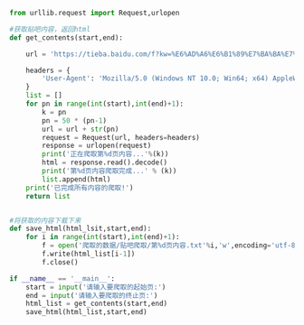 
<BlogInfo id="1123" title="6.贴吧爬虫" author="白日梦想猿" pv=0 read_times=0 pre_cost_time="0分56秒" category="爬虫学习" tag_list="['爬虫学习']" create_time="2020.05.30 13:23:42" update_time="2020.05.30 14:01:15" />

```python
from urllib.request import Request,urlopen

#获取贴吧内容，返回html
def get_contents(start,end):

    url = 'https://tieba.baidu.com/f?kw=%E6%AD%A6%E6%B1%89%E7%BA%BA%E7%BB%87%E5%A4%A7%E5%AD%A6&ie=utf-8&pn='

    headers = {
        'User-Agent': 'Mozilla/5.0 (Windows NT 10.0; Win64; x64) AppleWebKit/537.36 (KHTML, like Gecko) Chrome/83.0.4103.61 Safari/537.36'
    }
    list = []
    for pn in range(int(start),int(end)+1):
        k = pn
        pn = 50 * (pn-1)
        url = url + str(pn)
        request = Request(url, headers=headers)
        response = urlopen(request)
        print('正在爬取第%d页内容...'%(k))
        html = response.read().decode()
        print('第%d页内容爬取完成...' % (k))
        list.append(html)
    print('已完成所有内容的爬取!')
    return list


#将获取的内容下载下来
def save_html(html_lsit,start,end):
    for i in range(int(start),int(end)+1):
        f = open('爬取的数据/贴吧爬取/第%d页内容.txt'%i,'w',encoding='utf-8')
        f.write(html_list[i-1])
        f.close()

if __name__ == '__main__':
    start = input('请输入要爬取的起始页:')
    end = input('请输入要爬取的终止页:')
    html_list = get_contents(start,end)
    save_html(html_list,start,end)






```
